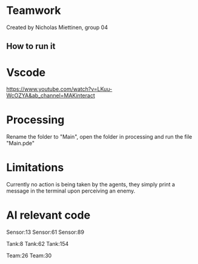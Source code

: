 # Teamwork

Created by Nicholas Miettinen, group 04

## How to run it

# Vscode

https://www.youtube.com/watch?v=LKuu-WcOZYA&ab_channel=MAKinteract

# Processing

Rename the folder to "Main", open the folder in processing and run the file "Main.pde"

# Limitations

Currently no action is being taken by the agents, they simply print a message in the terminal upon perceiving an enemy.

# AI relevant code

Sensor:13
Sensor:61
Sensor:89

Tank:8
Tank:62
Tank:154

Team:26
Team:30


